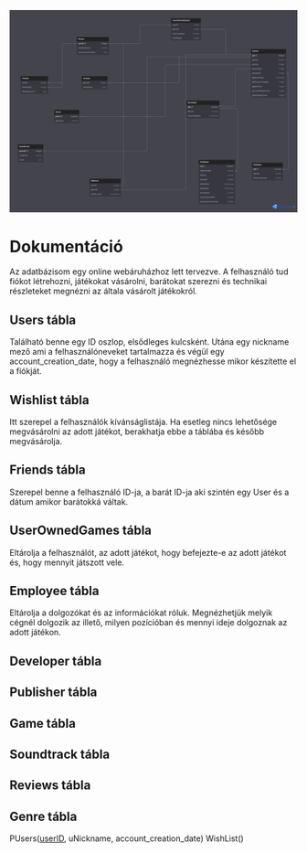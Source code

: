 ![Adatbázis diagram](Images/diagram.png)
# Dokumentáció
Az adatbázisom egy online webáruházhoz lett tervezve. A felhasználó tud fiókot létrehozni, játékokat vásárolni, barátokat szerezni és technikai részleteket megnézni az általa vásárolt játékokról. 
## Users tábla
Található benne egy ID oszlop, elsődleges kulcsként. Utána egy nickname mező ami a felhasználóneveket tartalmazza és végül egy account_creation_date, hogy a felhasználó megnézhesse mikor készítette el a fiókját.
## Wishlist tábla
Itt szerepel a felhasználók kívánságlistája. Ha esetleg nincs lehetősége megvásárolni az adott játékot, berakhatja ebbe a táblába és később megvásárolja.
## Friends tábla
Szerepel benne a felhasználó ID-ja, a barát ID-ja aki szintén egy User és a dátum amikor barátokká váltak.
## UserOwnedGames tábla
Eltárolja a felhasználót, az adott játékot, hogy befejezte-e az adott játékot és, hogy mennyit játszott vele.
## Employee tábla
Eltárolja a dolgozókat és az információkat róluk. Megnézhetjük melyik cégnél dolgozik az illető, milyen pozícióban és mennyi ideje dolgoznak az adott játékon.
## Developer tábla
## Publisher tábla
## Game tábla
## Soundtrack tábla
## Reviews tábla
## Genre tábla

PUsers(<u>userID</u>, uNickname, account_creation_date)
WishList()